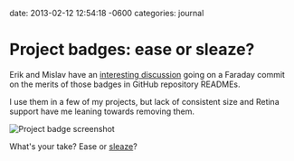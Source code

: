 date: 2013-02-12 12:54:18 -0600
categories: journal

# Project badges: ease or sleaze?

Erik and Mislav have an [interesting discussion][commit] going on a Faraday
commit on the merits of those badges in GitHub repository READMEs.

I use them in a few of my projects, but lack of consistent size and Retina
support have me leaning towards removing them.

![Project badge screenshot][screencap]

What's your take? Ease or [sleaze][]?

[commit]: https://github.com/lostisland/faraday/commit/ac1b537f49bf110e87fe50679d80764367fb2d13
[screencap]: http://cl.ly/image/201G3h313W2X/Screen%20Shot%202013-02-12%20at%2012.56.38%20PM.png
[sleaze]: http://informationarchitects.net/blog/sweep-the-sleaze/
